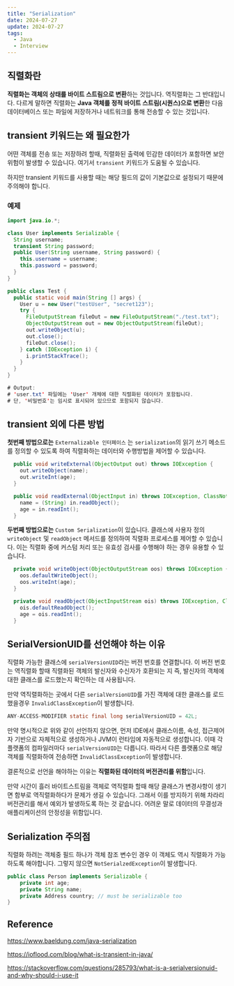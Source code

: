 ```yaml
---
title: "Serialization"
date: 2024-07-27
update: 2024-07-27
tags:
  - Java
  - Interview
---
```

## 직렬화란

**직렬화는 객체의 상태를 바이트 스트림으로 변환**하는 것입니다. 
역직렬화는 그 반대입니다. 다르게 말하면 직렬화는 **Java 객체를 정적 바이트 스트림(시퀀스)으로 변환**한 다음 
데이터베이스 또는 파일에 저장하거나 네트워크를 통해 전송할 수 있는 것입니다.

## transient 키워드는 왜 필요한가

어떤 객체를 전송 또는 저장하려 할때, 직렬화된 출력에 민감한 데이터가 포함하면 보안 위험이 발생할 수 있습니다. 여기서 `transient` 키워드가 도움될 수 있습니다.

하지만 transient 키워드를 사용할 때는 해당 필드의 값이 기본값으로 설정되기 때문에 주의해야 합니다.

### 예제
```java
import java.io.*;

class User implements Serializable {
  String username;
  transient String password;
  public User(String username, String password) {
    this.username = username;
    this.password = password;
  }
}

public class Test {
  public static void main(String [] args) {
    User u = new User("testUser", "secret123");
    try {
      FileOutputStream fileOut = new FileOutputStream("./test.txt");
      ObjectOutputStream out = new ObjectOutputStream(fileOut);
      out.writeObject(u);
      out.close();
      fileOut.close();
    } catch (IOException i) {
      i.printStackTrace();
    }
  }
}

# Output:
# 'user.txt' 파일에는 'User' 개체에 대한 직렬화된 데이터가 포함됩니다. 
# 단, '비밀번호'는 임시로 표시되어 있으므로 포함되지 않습니다.
```

## transient 외에 다른 방법

**첫번째 방법으로는** `Externalizable 인터페이스` 는 `serialization`의 읽기 쓰기 메소드를 정의할 수 있도록 하여 직렬화하는 데이터와 수행방법을 제어할 수 있습니다.

```java
  public void writeExternal(ObjectOutput out) throws IOException {
    out.writeObject(name);
    out.writeInt(age);
  }

  public void readExternal(ObjectInput in) throws IOException, ClassNotFoundException {
    name = (String) in.readObject();
    age = in.readInt();
  }
```

**두번째 방법으로는** `Custom Serialization`이 있습니다. 클래스에 사용자 정의 `writeObject` 및 `readObject` 메서드를 정의하여 직렬화 프로세스를 제어할 수 있습니다. 
이는 직렬화 중에 커스텀 처리 또는 유효성 검사를 수행해야 하는 경우 유용할 수 있습니다.

```java
  private void writeObject(ObjectOutputStream oos) throws IOException {
    oos.defaultWriteObject();
    oos.writeInt(age);
  }

  private void readObject(ObjectInputStream ois) throws IOException, ClassNotFoundException {
    ois.defaultReadObject();
    age = ois.readInt();
  }
```

## SerialVersionUID를 선언해야 하는 이유

직렬화 가능한 클래스에 `serialVersionUID`라는 버전 번호를 연결합니다. 
이 버전 번호는 역직렬화 할때 직렬화된 객체의 발신자와 수신자가 호환되는 지 즉, 발신자의 객체에 대한 클래스를 로드했는지 확인하는 데 사용됩니다.

만약 역직렬화하는 곳에서 다른 `serialVersionUID`를 가진 객체에 대한 클래스를 로드했을경우 `InvalidClassException`이 발생합니다. 

```java
ANY-ACCESS-MODIFIER static final long serialVersionUID = 42L;
```
만약 명시적으로 위와 같이 선언하지 않으면, 먼저 IDE에서 클래스이름, 속성, 접근제어자 기반으로 자체적으로 생성하거나 JVM이 런타임에 자동적으로 생성합니다. 
이때 각 플랫폼의 컴파일러마다 `serialVersionUID`는 다릅니다. 따라서 다른 플랫폼으로 해당 객체를 직렬화하여 전송하면 `InvalidClassException`이 발생합니다.

결론적으로 선언을 해야하는 이유는 **직렬화된 데이터의 버전관리를 위함**입니다. 

만약 시간이 흘러 바이트스트림을 객체로 역직렬화 할때 해당 클래스가 변경사항이 생기면 함부로 역직렬화하다가 문제가 생길 수 있습니다. 그래서 이를 방지하기 위해 
차라리 버전관리를 해서 예외가 발생하도록 하는 것 같습니다. 어려운 말로 데이터의 무결성과 애플리케이션의 안정성을 위함입니다.


## Serialization 주의점

직렬화 하려는 객체중 필드 하나가 객체 참조 변수인 경우 이 객체도 역시 직렬화가 가능하도록 해야합니다. 그렇지 않으면 `NotSerialzedException`이 발생합니다.

```java
public class Person implements Serializable {
    private int age;
    private String name;
    private Address country; // must be serializable too
}
```

## Reference

https://www.baeldung.com/java-serialization

https://ioflood.com/blog/what-is-transient-in-java/

https://stackoverflow.com/questions/285793/what-is-a-serialversionuid-and-why-should-i-use-it